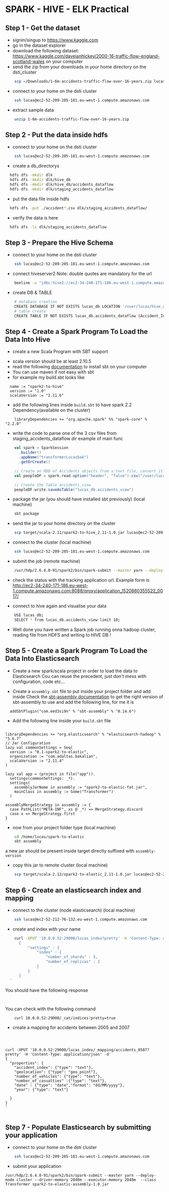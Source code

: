 
# SPARK - HIVE - ELK Practical

## Step 1 - Get the dataset

* signin/singup to https://www.kaggle.com
* go in the dataset explorer
* download the following dataset: https://www.kaggle.com/daveianhickey/2000-16-traffic-flow-england-scotland-wales on your computer
* send the zip from your downloads in your home directory on the dsti_cluster
```bash
    scp ~/Downloads/1-6m-accidents-traffic-flow-over-16-years.zip lucas@ec2-52-209-205-181.eu-west-1.compute.amazonaws.com:/home/lucas/
```
* connect to your home on the dsti cluster
```bash
    ssh lucas@ec2-52-209-205-181.eu-west-1.compute.amazonaws.com
```
* extract sample data
```bash
    unzip 1-6m-accidents-traffic-flow-over-16-years.zip 
```

## Step 2 - Put the data inside hdfs

* connect to your home on the dsti cluster
```bash
    ssh lucas@ec2-52-209-205-181.eu-west-1.compute.amazonaws.com
```

* create a db_directorys
```bash
  hdfs dfs -mkdir dlk
  hdfs dfs -mkdir dlk/hive_db
  hdfs dfs -mkdir dlk/hive_db/accidents_dataflow
  hdfs dfs -mkdir dlk/staging_accidents_dataflow
```

* put the data file inside hdfs
```bash
  hdfs dfs -put ./accident*.csv dlk/staging_accidents_dataflow/
```

* verify the data is here
```bash
  hdfs dfs -ls dlk/staging_accidents_dataflow
```

## Step 3 - Prepare the Hive Schema

* connect to your home on the dsti cluster
```bash
    ssh lucas@ec2-52-209-205-181.eu-west-1.compute.amazonaws.com
```

* connect hiveserver2
Note: double quotes are mandatory for the url
```bash
    beeline -u "jdbc:hive2://ec2-34-240-171-186.eu-west-1.compute.amazonaws.com:2181,ec2-52-212-76-132.eu-west-1.compute.amazonaws.com:2181,ec2-52-209-205-181.eu-west-1.compute.amazonaws.com:2181/;serviceDiscoveryMode=zooKeeper;zooKeeperNamespace=hiveserver2" -n lucas
```

* create DB & TABLE
```bash
    # database creation
    CREATE DATABASE IF NOT EXISTS lucas_db LOCATION '/user/lucas/hive_db' ;
    # table create
    CREATE TABLE IF NOT EXISTS lucas_db.accidents_dataflow (Accident_Index STRING,Location_Easting_OSGR STRING,Location_Northing_OSGR STRING,Longitude STRING,Latitude STRING,Police_Force STRING,Accident_Severity STRING,Number_of_Vehicles INT,Number_of_Casualties INT,AccidentDate  STRING,Day_of_Week STRING,Time STRING,Local_Authority_District STRING,Local_Authority_Highway STRING,1st_Road_Class STRING,1st_Road_Number STRING,Road_Type STRING,Speed_limit STRING,Junction_Detail STRING,Junction_Control STRING,second_Road_Class STRING,second_Road_Number STRING,Pedestrian_CrossingHuman_Control STRING,Pedestrian_CrossingPhysical_Facilities STRING,Light_Conditions STRING,Weather_Conditions STRING,Road_Surface_Conditions STRING,Special_Conditions_at_Site STRING,Carriageway_Hazards STRING,Urban_or_Rural_Area STRING,Did_Police_Officer_Attend_Scene_of_Accident STRING,LSOA_of_Accident_Location STRING,Year STRING) ROW FORMAT DELIMITED FIELDS TERMINATED BY ',' LOCATION  '/user/lucas/hive_db/accidents_dataflow';
```

## Step 4 - Create a Spark Program To Load the Data Into Hive

* create a new Scala Program with SBT support 
 - scala version should be at least 2.10.5
 - read the following [documentation](https://www.scala-sbt.org/release/docs/) to install
 sbt on your computer
 - You can use maven if not easy with sbt
 - for example my build.sbt looks like
```
  name := "spark2-to-hive"
  version := "1.0"
  scalaVersion := "2.11.6"
```

* add the following lines inside `build.sbt` to have spark 2.2  Dependency(available on the cluster)

```
    libraryDependencies += "org.apache.spark" %% "spark-core" % "2.2.0"
```

* write the code to parse one of the 3 csv files from staging_accidents_dataflow dir
example of main func
```scala
    val spark = SparkSession
      .builder()
      .appName("transformerLucasbak")
      .getOrCreate()

    // Create an RDD of Accidents objects from a text file, convert it to a Dataframe
    val peopleDF = spark.read.option("header", "false").csv("/user/lucas/dlk/staging_accidents_dataflow/accidents_2005_to_2007.csv")

    // Create the Table accidents_view
    peopleDF.write.saveAsTable("lucas_db.accidents_view")

```

* package the jar (you should have installed sbt previously) (local machine)
```bash
    sbt package
```

* send the jar to your home directory on the cluster
```bash
    scp target/scala-2.11/spark2-to-hive_2.11-1.0.jar lucas@ec2-52-209-205-181.eu-west-1.compute.amazonaws.com:/home/lucas/
```

* connect to the cluster (local machine)
```bash
    ssh lucas@ec2-52-209-205-181.eu-west-1.compute.amazonaws.com
```

* submit the job (remote machine)
```bash
    /usr/hdp/2.6.4.0-91/spark2/bin/spark-submit --master yarn --deploy-mode cluster --driver-memory 2048m --executor-memory 2048m  spark2-to-elastic_2.10-1.0.jar 
```

* check the status with the tracking application url. Example form is http://ec2-34-240-171-186.eu-west-1.compute.amazonaws.com:8088/proxy/application_1520860355522_0017/

* connect to hive again and visualise your data
```bash
    USE lucas_db;
    SELECT * from lucas_db.accidents_view limit 10;
```

* Well done you have written a Spark job running onna hadoop cluster, reading file from HDFS and writing to HIVE DB !

## Step 5 - Create a Spark Program To Load the Data Into Elasticsearch

* Create a new spark/scala project in order to load the data to Elasticsearch
Cou can reuse the precedent, just don't mess with configuration, code etc...

* Create a `assembly.sbt` file to put inside your  project folder and add inside
Check the [sbt-assembly documentation](https://github.com/sbt/sbt-assembly) to get the right version of sbt-assembly to use
and add the following line, for me it is
```
  addSbtPlugin("com.eed3si9n" % "sbt-assembly" % "0.14.6")
```

* Add the following line inside your `build.sbt` file

```

libraryDependencies += "org.elasticsearch" % "elasticsearch-hadoop" % "5.6.7"
// Jar Configuration
lazy val commonSettings = Seq(
  version := "0.1-spark2-to-elastic",
  organization := "com.adaltas.bakalian",
  scalaVersion := "2.11.4"
)

lazy val app = (project in file("app")).
  settings(commonSettings: _*).
  settings(
    assemblyJarName in assembly := "spark2-to-elastic-fat.jar",
    mainClass in assembly := Some("Transformer")
  )

assemblyMergeStrategy in assembly := {
  case PathList("META-INF", xs @ _*) => MergeStrategy.discard
  case x => MergeStrategy.first
}

```


* now from your project folder type (local machine)
```bash
    cd /home/lucas/spark-to-elastic
    sbt assembly
```
a new jar should be present inside target directly suffixed with `assembly-version`

* copy this jar to remote cluster (local machine)
```bash
    scp target/scala-2.12/spark2-to-elastic_2.11-1.0.jar lucas@ec2-52-209-205-181.eu-west-1.compute.amazonaws.com:/home/lucas/
```


## Step 6 - Create an elasticsearch index and mapping

* connect to the cluster (node elasticsearch) (local machine)

```bash
    ssh lucas@ec2-52-212-76-132.eu-west-1.compute.amazonaws.com 
```

* create and index with your name
```bash
    curl -XPUT '10.0.0.52:29000/lucas_index?pretty' -H 'Content-Type: application/json' -d'
      {
          "settings" : {
              "index" : {
                  "number_of_shards" : 3, 
                  "number_of_replicas" : 2 
              }
          }
      }
  '

```
You should have the following response
```


```

You can check with the following command
```bash
    curl 10.0.0.52:29000/_cat/indices?pretty=true
```

* create a mapping for accidents between 2005 and 2007

```



curl -XPUT '10.0.0.52:29000/lucas_index/_mapping/accidents_0507?pretty' -H 'Content-Type: application/json' -d'
{
  "properties": {
    "accident_index": {"type": "text"},
    "geolocation": {"type": "geo_point"},
    "number_of_vehicles": {"type": "text"},
    "number_of_casualties" :{"type": "text"},
    "date" : {"type": "date","format": "dd/MM/yyyy"},
    "year": {"type": "text"}

  }
}
'


```

## Step 7 - Populate Elasticsearch by submitting your application


* connect to your home on the dsti cluster
```bash
    ssh lucas@ec2-52-209-205-181.eu-west-1.compute.amazonaws.com
```

* submit your application
```
/usr/hdp/2.6.4.0-91/spark2/bin/spark-submit --master yarn --deploy-mode cluster --driver-memory 2048m --executor-memory 2048m  --class Transformer spark2-to-elastic-assembly-1.0.jar

```

